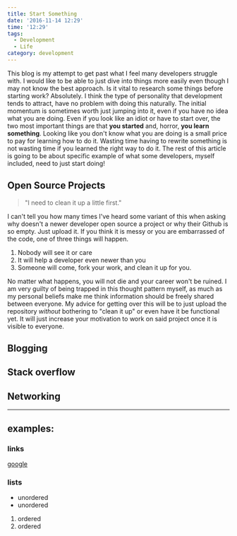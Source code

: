 ```yaml
---
title: Start Something
date: '2016-11-14 12:29'
time: '12:29'
tags:
  - Development
  - Life
category: development
---
```


This blog is my attempt to get past what I feel many developers struggle with. I would like to be able to just dive into things more easily even though I may not know the best approach.  Is it vital to research some things before starting work? Absolutely. I think the type of personality that development tends to attract, have no problem with doing this naturally. The initial momentum is sometimes worth just jumping into it, even if you have no idea what you are doing. Even if you look like an idiot or have to start over, the two most important things are that **you started** and, horror, **you learn something**. Looking like you don't know what you are doing is a small price to pay for learning how to do it. Wasting time having to rewrite something is not wasting time if you learned the right way to do it. The rest of this article is going to be about specific example of what some developers, myself included, need to just start doing!

## Open Source Projects

> "I need to clean it up a little first."

I can't tell you how many times I've heard some variant of this when asking why doesn't a newer developer open source a project or why their Github is so empty. Just upload it. If you think it is messy or you are embarrassed of the code, one of three things will happen. 

1. Nobody will see it or care
1. It will help a developer even newer than you
1. Someone will come, fork your work, and clean it up for you.

No matter what happens, you will not die and your career won't be ruined. I am very guilty of being trapped in this thought pattern myself, as much as my personal beliefs make me think information should be freely shared between everyone. My advice for getting over this will be to just upload the repository *without* bothering to "clean it up" or even have it be functional yet. It will just increase your motivation to work on said project once it is visible to everyone.

## Blogging

## Stack overflow

## Networking

----

## examples:

### links

[google](http://google.com)

### lists

* unordered
* unordered

1. ordered
1. ordered
